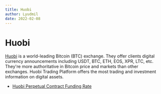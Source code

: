 ```yaml
---
title: Huobi
author: Lyudmil 
date: 2022-02-08
---
```

# Huobi

[Huobi](https://huobi.com/) is a world-leading Bitcoin (BTC) exchange. They offer clients digital currency announcements including USDT, BTC, ETH, EOS, XPR, LTC, etc. They're more authoritative in Bitcoin price and markets than other exchanges. Huobi Trading Platform offers the most trading and investment information on digital assets.

- [Huobi Perpetual Contract Funding Rate](/metrics/huobi/huobi-perpetual-funding-rate)
